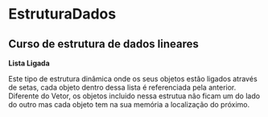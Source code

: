 # EstruturaDados
<h2>Curso de estrutura de dados lineares</h2>

<strong>Lista Ligada</strong>

Este tipo de estrutura dinâmica onde os seus objetos estão ligados através de
setas, cada objeto dentro dessa lista é referenciada pela anterior.
Diferente do Vetor, os objetos incluido nessa estrutua não ficam um do lado do outro mas 
cada objeto tem na sua memória a localização do próximo.



